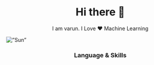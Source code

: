 <h1 align="center"> Hi there 👋 </h1>
<p align="center"> I am varun. I Love ❤️ Machine Learning  </p>
<img src=”C:\Users\dell\Downloads\skull.jpg” alt=”Sun”></img>
<h3 align="center"> Language & Skills </h3>


